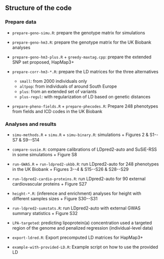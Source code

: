 ## Structure of the code

### Prepare data

- `prepare-geno-simu.R`: prepare the genotype matrix for simulations

- `prepare-geno-hm3.R`: prepare the genotype matrix for the UK Biobank analyses

- `prepare-geno-hm3-plus.R` + `greedy-maxtag.cpp`: prepare the extended SNP set proposed, HapMap3+

- `prepare-corr-hm3-*.R`: prepare the LD matrices for the three alternatives 
    - `small`: from 2000 individuals only
    - `altpop`: from individuals of around South Europe
    - `plus`: from an extended set of variants
    - `plus-regul`: with regularization of LD based on genetic distances

- `prepare-pheno-fields.R` + `prepare-phecodes.R`: Prepare 248 phenotypes from fields and ICD codes in the UK Biobank


### Analyses and results

- `simu-methods.R` + `simu.R` + `simu-binary.R`: simulations + Figures 2 & S1--S7 & S9--S14

- `compare-susie.R`: compare calibrations of LDpred2-auto and SuSiE-RSS in some simulations + Figure S8

- `run-GWAS.R` + `run-ldpred2-ukbb.R`: run LDpred2-auto for 248 phenotypes in the UK Biobank + Figures 3--4 & S15--S26 & S28--S29

- `run-ldpred2-cardio-proteins.R`: run LDpred2-auto for 90 external cardiovascular proteins + Figure S27

- `height-*.R`: (inference and enrichment) analyses for height with different samples sizes + Figure S30--S31

- `run-ldpred2-sumstats.R`: run LDpred2-auto with external GWAS summary statistics + Figure S32

- `LPA-targeted`: predicting lipoprotein(a) concentration used a targeted region of the genome and penalized regression (individual-level data)

- `export-ldred.R`: Export precomputed LD matrices for HapMap3+

- `example-with-provided-LD.R`: Example script on how to use the provided LD

